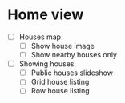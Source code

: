 # Home view

- [ ] Houses map
    - [ ] Show house image
    - [ ] Show nearby houses only
- [ ] Showing houses
    - [ ] Public houses slideshow
    - [ ] Grid house listing
    - [ ] Row house listing
